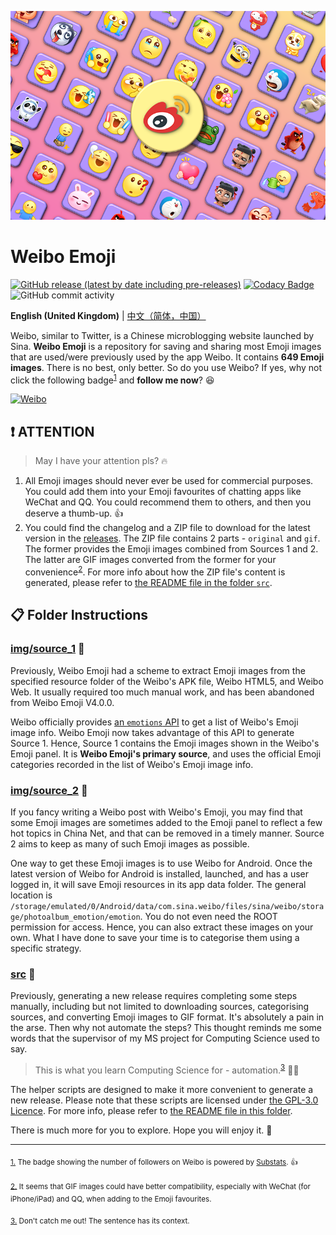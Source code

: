 ![banner.png](./banner.png)

# Weibo Emoji

[![GitHub release (latest by date including pre-releases)](https://img.shields.io/github/v/release/ArvinZJC/WeiboEmoji?include_prereleases)](../../releases)
[![Codacy Badge](https://app.codacy.com/project/badge/Grade/fa57831c35a64a3d819b15255125d98b)](https://www.codacy.com/gh/ArvinZJC/WeiboEmoji/dashboard?utm_source=github.com&utm_medium=referral&utm_content=ArvinZJC/WeiboEmoji&utm_campaign=Badge_Grade)
![GitHub commit activity](https://img.shields.io/github/commit-activity/m/ArvinZJC/WeiboEmoji)

**English (United Kingdom)** | [中文（简体，中国）](./README_zh-Hans-CN.md)

Weibo, similar to Twitter, is a Chinese microblogging website launched by Sina. **Weibo Emoji** is a repository for saving and sharing most Emoji images that are used/were previously used by the app Weibo. It contains **649 Emoji images**. There is no best, only better. So do you use Weibo? If yes, why not click the following badge<sup id="source1">[1](#footnote1)</sup> and **follow me now**? 😆

[![Weibo](https://img.shields.io/badge/dynamic/json?url=https%3A%2F%2Fapi.swo.moe%2Fstats%2Fweibo%2F3218812301&query=count&color=282c34&label=Weibo&labelColor=e6162d&logo=sina-weibo&suffix=+followers&cacheSeconds=3600)](https://weibo.com/3218812301)

## ❗ ATTENTION

> May I have your attention pls? 🔥

1. All Emoji images should never ever be used for commercial purposes. You could add them into your Emoji favourites of chatting apps like WeChat and QQ. You could recommend them to others, and then you deserve a thumb-up. 👍
2. You could find the changelog and a ZIP file to download for the latest version in the [releases](../../releases). The ZIP file contains 2 parts - `original` and `gif`. The former provides the Emoji images combined from Sources 1 and 2. The latter are GIF images converted from the former for your convenience<sup id="source2">[2](#footnote2)</sup>. For more info about how the ZIP file's content is generated, please refer to [the README file in the folder `src`](./src/README.md).

## 📋 Folder Instructions

### [img/source_1](./img/source_1) 🙌

Previously, Weibo Emoji had a scheme to extract Emoji images from the specified resource folder of the Weibo's APK file, Weibo HTML5, and Weibo Web. It usually required too much manual work, and has been abandoned from Weibo Emoji V4.0.0.

Weibo officially provides [an `emotions` API](https://open.weibo.com/wiki/2/emotions) to get a list of Weibo's Emoji image info. Weibo Emoji now takes advantage of this API to generate Source 1. Hence, Source 1 contains the Emoji images shown in the Weibo's Emoji panel. It is **Weibo Emoji's primary source**, and uses the official Emoji categories recorded in the list of Weibo's Emoji image info.

### [img/source_2](./img/source_2) 🧐

If you fancy writing a Weibo post with Weibo's Emoji, you may find that some Emoji images are sometimes added to the Emoji panel to reflect a few hot topics in China Net, and that can be removed in a timely manner. Source 2 aims to keep as many of such Emoji images as possible.

One way to get these Emoji images is to use Weibo for Android. Once the latest version of Weibo for Android is installed, launched, and has a user logged in, it will save Emoji resources in its app data folder. The general location is `/storage/emulated/0/Android/data/com.sina.weibo/files/sina/weibo/storage/photoalbum_emotion/emotion`. You do not even need the ROOT permission for access. Hence, you can also extract these images on your own. What I have done to save your time is to categorise them using a specific strategy.

### [src](./src) 🚀

Previously, generating a new release requires completing some steps manually, including but not limited to downloading sources, categorising sources, and converting Emoji images to GIF format. It's absolutely a pain in the arse. Then why not automate the steps? This thought reminds me some words that the supervisor of my MS project for Computing Science used to say.

> This is what you learn Computing Science for - automation.<sup id="source3">[3](#footnote3)</sup> 👨‍🔧

The helper scripts are designed to make it more convenient to generate a new release. Please note that these scripts are licensed under [the GPL-3.0 Licence](./LICENCE). For more info, please refer to [the README file in this folder](./src/README.md).

There is much more for you to explore. Hope you will enjoy it. 💖

---

<sub id="footnote1">[1.](#source1) The badge showing the number of followers on Weibo is powered by [Substats](https://github.com/spencerwooo/Substats). 👍</sub>

<sub id="footnote2">[2.](#source2) It seems that GIF images could have better compatibility, especially with WeChat (for iPhone/iPad) and QQ, when adding to the Emoji favourites.</sub>

<sub id="footnote3">[3.](#source3) Don't catch me out! The sentence has its context.</sub>
